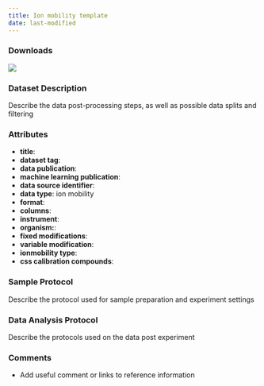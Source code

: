 ```yaml
---
title: Ion mobility template
date: last-modified
---
```


### Downloads
[![](https://img.shields.io/badge/download-dataset%20name-205380?style=flat-square)]()

### Dataset Description
Describe the data post-processing steps, as well as possible data splits and filtering

### Attributes
- **title**:
- **dataset tag**:
- **data publication**:
- **machine learning publication**:
- **data source identifier**:
- **data type**: ion mobility
- **format**:
- **columns**:
- **instrument**:
- **organism:**:
- **fixed modifications**:
- **variable modification**:
- **ionmobility type**:
- **css calibration compounds**:

### Sample Protocol
Describe the protocol used for sample preparation and experiment settings

### Data Analysis Protocol
Describe the protocols used on the data post experiment

### Comments
- Add useful comment or links to reference information

